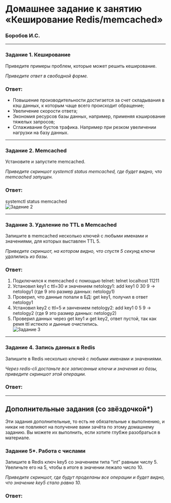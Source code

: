 # Домашнее задание к занятию «Кеширование Redis/memcached»

### Боробов И.С.

---

### Задание 1. Кеширование 

Приведите примеры проблем, которые может решить кеширование. 

*Приведите ответ в свободной форме.*

### Ответ:

* Повышение производительности достигается за счет складывания в кэш данных, к которым чаще всего происходит обращение;
* Увеличение скорости ответа;
* Экономия ресурсов базы данных, например, применяя кэширование тяжелых запросов;
* Сглаживание бустов трафика. Например при резком увеличении нагрузки на базу данных.

---

### Задание 2. Memcached

Установите и запустите memcached.

*Приведите скриншот systemctl status memcached, где будет видно, что memcached запущен.*

### Ответ:
systemctl status memcached  
![Задение 2](https://github.com/Borobov/sdb-homeworks/blob/main/IMG-11-02/img-02.jpg)

---

### Задание 3. Удаление по TTL в Memcached

Запишите в memcached несколько ключей с любыми именами и значениями, для которых выставлен TTL 5. 

*Приведите скриншот, на котором видно, что спустя 5 секунд ключи удалились из базы.*

### Ответ:
1. Подключился к memcached c помощью telnet: telnet localhost 11211  
2. Установил key1 с ttl=30 и значением netology1: add key1 0 30 9 -> netology1 (где 9 это размер данных: netology1)  
3. Проверил, что данные попали в БД: get key1, получил в ответ netology1
4. Установил key2 с ttl=5 и занчением netology2: add key1 0 5 9 -> netology2 (где 9 это размер данных: netology2)  
5. Проверил данных через get key1 и get key2, ответ пустой, так как ремя ttl истекло и дынные очистились.  
![Задание 3](https://github.com/Borobov/sdb-homeworks/blob/main/IMG-11-02/img-03.jpg)

---

### Задание 4. Запись данных в Redis

Запишите в Redis несколько ключей с любыми именами и значениями. 

*Через redis-cli достаньте все записанные ключи и значения из базы, приведите скриншот этой операции.*

### Ответ:

---

## Дополнительные задания (со звёздочкой*)
Эти задания дополнительные, то есть не обязательные к выполнению, и никак не повлияют на получение вами зачёта по этому домашнему заданию. Вы можете их выполнить, если хотите глубже разобраться в материале.

### Задание 5*. Работа с числами 

Запишите в Redis ключ key5 со значением типа "int" равным числу 5. Увеличьте его на 5, чтобы в итоге в значении лежало число 10.  

*Приведите скриншот, где будут проделаны все операции и будет видно, что значение key5 стало равно 10.*

### Ответ:
